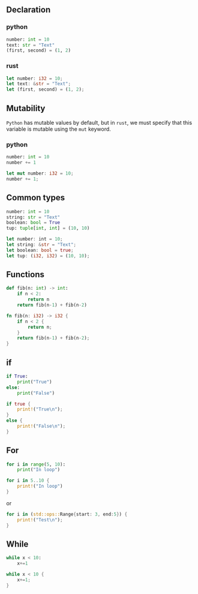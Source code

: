 


## Declaration

### python
```python
number: int = 10
text: str = "Text"
(first, second) = (1, 2)
```

### rust
```rust
let number: i32 = 10;
let text: &str = "Text";
let (first, second) = (1, 2);
```

## Mutability

`Python` has mutable values by default, but in `rust`, we must specify that this variable is mutable using the `mut` keyword.

### python
```python
number: int = 10
number += 1
```

```rust
let mut number: i32 = 10;
number += 1;
```

## Common types

```python
number: int = 10
string: str = "Text"
boolean: bool = True
tup: tuple[int, int] = (10, 10)
```

```rust
let number: int = 10;
let string: &str = "Text";
let boolean: bool = true;
let tup: (i32, i32) = (10, 10);
```

## Functions

```python
def fib(n: int) -> int:
    if n < 2: 
        return n
    return fib(n-1) + fib(n-2)
```

```rust
fn fib(n: i32) -> i32 {
    if n < 2 {
        return n;
    }
    return fib(n-1) + fib(n-2);
}
```

## if

``` python
if True:
    print("True")
else:
    print("False")
```

``` rust
if true {
    print!("True\n");
}
else {
    print!("False\n");
}
```

## For

``` python
for i in range(5, 10):
    print("In loop")
```

``` rust
for i in 5..10 {
    print!("In loop")
}
```

or
``` rust
for i in (std::ops::Range{start: 3, end:5}) {
    print!("Test\n");
}
```

## While

``` python
while x < 10:
    x+=1
```

``` rust
while x < 10 {
    x+=1;
}
```
